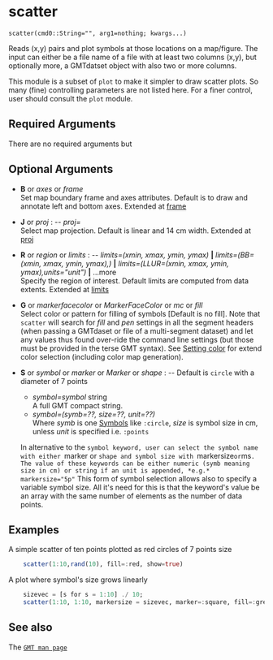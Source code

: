 # scatter

	scatter(cmd0::String="", arg1=nothing; kwargs...)

Reads (x,y) pairs and plot symbols at those locations on a map/figure. The input can either be a file
name of a file with at least two columns (x,y), but optionally more, a GMTdatset object with also two
or more columns.

This module is a subset of `plot` to make it simpler to draw scatter plots. So many (fine)
controlling parameters are not listed here. For a finer control, user should consult the `plot` module.

Required Arguments
------------------

There are no required arguments but

Optional Arguments
------------------

- **B** or *axes* or *frame*\
  Set map boundary frame and axes attributes. Default is to draw and annotate left and bottom axes.
  Extended at [frame](@ref)

- **J** or *proj* : -- *proj=<parameters>*\
  Select map projection. Default is linear and 14 cm width. Extended at [proj](@ref)

- **R** or *region* or *limits* : -- *limits=(xmin, xmax, ymin, ymax)* **|** *limits=(BB=(xmin, xmax, ymin, ymax),)*
   **|** *limits=(LLUR=(xmin, xmax, ymin, ymax),units="unit")* **|** ...more \
   Specify the region of interest. Default limits are computed from data extents. Extended at [limits](@ref)

- **G** or *markerfacecolor* or *MarkerFaceColor* or *mc* or *fill*\
   Select color or pattern for filling of symbols [Default is no fill]. Note that `scatter` will search for *fill*
   and *pen* settings in all the segment headers (when passing a GMTdaset or file of a multi-segment dataset)
   and let any values thus found over-ride the command line settings (but those must be provided in the terse GMT
   syntax). See [Setting color](@ref) for extend color selection (including color map generation).

- **S** or *symbol* or *marker* or *Marker* or *shape* : -- Default is `circle` with a diameter of 7 points
   - *symbol=symbol* string\
      A full GMT compact string.
   - *symbol=(symb=??, size=??, unit=??)*\
      Where *symb* is one [Symbols](@ref) like `:circle`, *size* is symbol size in cm, unless *unit*
      is specified i.e. `:points`

   In alternative to the `symbol keyword, user can select the symbol name with either `marker or `shape
   and symbol size with `markersize` or `ms`. The value of these keywords can be either numeric
   (symb meaning size in cm) or string if an unit is appended, *e.g.*  markersize="5p"` This form of symbol
   selection allows also to specify a variable symbol size. All it's need for this is that the keyword's value
   be an array with the same number of elements as the number of data points. 


Examples
--------

A simple scatter of ten points plotted as red circles of 7 points size

```julia
    scatter(1:10,rand(10), fill=:red, show=true)
```

A plot where symbol's size grows linearly

```julia
    sizevec = [s for s = 1:10] ./ 10;
    scatter(1:10, 1:10, markersize = sizevec, marker=:square, fill=:green, show=1)
```


See also
--------

The [`GMT man page`](http://docs.generic-mapping-tools.org/latest/plot.html)